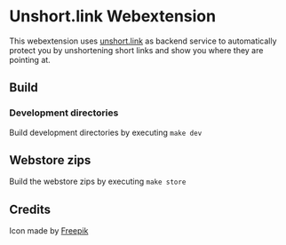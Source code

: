 # Unshort.link Webextension

This webextension uses [unshort.link](https://unshort.link) as backend service to automatically protect you by unshortening short links and show you where they are pointing at.

## Build

### Development directories

Build development directories by executing `make dev`

## Webstore zips

Build the webstore zips by executing `make store`

## Credits

Icon made by [Freepik](https://www.flaticon.com/authors/freepik)